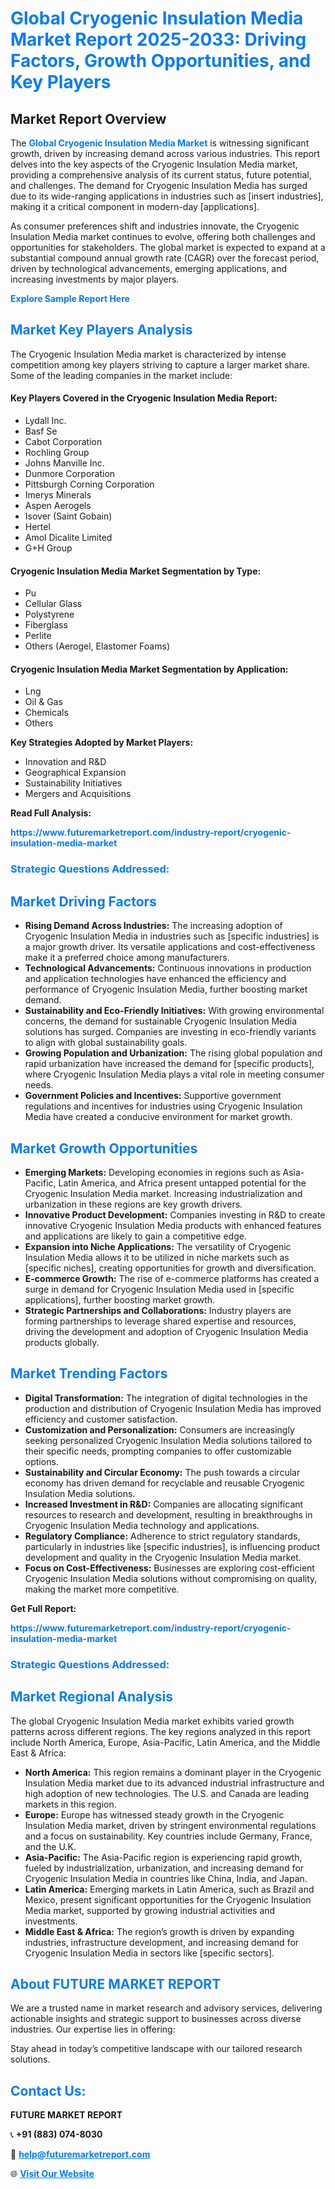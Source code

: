 <h1 style="color: #007BFF;">Global Cryogenic Insulation Media Market Report 2025-2033: Driving Factors, Growth Opportunities, and Key Players</h1>

<section id="overview">
<h2>Market Report Overview</h2>
<p>The <a href="https://www.futuremarketreport.com/industry-report/cryogenic-insulation-media-market" style="color: #007BFF; text-decoration: none;"><strong>Global Cryogenic Insulation Media Market</strong></a> is witnessing significant growth, driven by increasing demand across various industries. This report delves into the key aspects of the Cryogenic Insulation Media market, providing a comprehensive analysis of its current status, future potential, and challenges. The demand for Cryogenic Insulation Media has surged due to its wide-ranging applications in industries such as [insert industries], making it a critical component in modern-day [applications].</p>
<p>As consumer preferences shift and industries innovate, the Cryogenic Insulation Media market continues to evolve, offering both challenges and opportunities for stakeholders. The global market is expected to expand at a substantial compound annual growth rate (CAGR) over the forecast period, driven by technological advancements, emerging applications, and increasing investments by major players.</p>
</section>

<section id="overview">
<p><a href="https://www.futuremarketreport.com/request-sample/reportId=30790" style="color: #007BFF; text-decoration: none;"><strong>Explore Sample Report Here</strong></a></p>
</section>

<section id="key-players">
<h2 style="color: #007BFF;">Market Key Players Analysis</h2>
<p>The Cryogenic Insulation Media market is characterized by intense competition among key players striving to capture a larger market share. Some of the leading companies in the market include:</p>
<h4>Key Players Covered in the Cryogenic Insulation Media Report:</h4>
<ul><li>Lydall Inc.</li><li>Basf Se</li><li>Cabot Corporation</li><li>Rochling Group</li><li>Johns Manville Inc.</li><li>Dunmore Corporation</li><li>Pittsburgh Corning Corporation</li><li>Imerys Minerals</li><li>Aspen Aerogels</li><li>Isover (Saint Gobain)</li><li>Hertel</li><li>Amol Dicalite Limited</li><li>G+H Group</li></ul>
<h4>Cryogenic Insulation Media Market Segmentation by Type:</h4>
<ul><li>Pu</li><li>Cellular Glass</li><li>Polystyrene</li><li>Fiberglass</li><li>Perlite</li><li>Others (Aerogel, Elastomer Foams)</li></ul>

<h4>Cryogenic Insulation Media Market Segmentation by Application:</h4>
<ul><li>Lng</li><li>Oil &amp; Gas</li><li>Chemicals</li><li>Others</li></ul>
<p><strong>Key Strategies Adopted by Market Players:</strong></p>
<ul>
<li>Innovation and R&D</li>
<li>Geographical Expansion</li>
<li>Sustainability Initiatives</li>
<li>Mergers and Acquisitions</li>
</ul>
</section>

<section>
<p><strong>Read Full Analysis: </strong></p><a href="https://www.futuremarketreport.com/industry-report/cryogenic-insulation-media-market" style="color: #007BFF; text-decoration: none;"><strong>https://www.futuremarketreport.com/industry-report/cryogenic-insulation-media-market</strong></a>
<h3 style="color: #007BFF;">Strategic Questions Addressed:</h3>
</section>

<section id="driving-factors">
<h2 style="color: #007BFF;">Market Driving Factors</h2>
<ul>
<li><strong>Rising Demand Across Industries:</strong> The increasing adoption of Cryogenic Insulation Media in industries such as [specific industries] is a major growth driver. Its versatile applications and cost-effectiveness make it a preferred choice among manufacturers.</li>
<li><strong>Technological Advancements:</strong> Continuous innovations in production and application technologies have enhanced the efficiency and performance of Cryogenic Insulation Media, further boosting market demand.</li>
<li><strong>Sustainability and Eco-Friendly Initiatives:</strong> With growing environmental concerns, the demand for sustainable Cryogenic Insulation Media solutions has surged. Companies are investing in eco-friendly variants to align with global sustainability goals.</li>
<li><strong>Growing Population and Urbanization:</strong> The rising global population and rapid urbanization have increased the demand for [specific products], where Cryogenic Insulation Media plays a vital role in meeting consumer needs.</li>
<li><strong>Government Policies and Incentives:</strong> Supportive government regulations and incentives for industries using Cryogenic Insulation Media have created a conducive environment for market growth.</li>
</ul>
</section>

<section id="growth-opportunities">
<h2 style="color: #007BFF;">Market Growth Opportunities</h2>
<ul>
<li><strong>Emerging Markets:</strong> Developing economies in regions such as Asia-Pacific, Latin America, and Africa present untapped potential for the Cryogenic Insulation Media market. Increasing industrialization and urbanization in these regions are key growth drivers.</li>
<li><strong>Innovative Product Development:</strong> Companies investing in R&D to create innovative Cryogenic Insulation Media products with enhanced features and applications are likely to gain a competitive edge.</li>
<li><strong>Expansion into Niche Applications:</strong> The versatility of Cryogenic Insulation Media allows it to be utilized in niche markets such as [specific niches], creating opportunities for growth and diversification.</li>
<li><strong>E-commerce Growth:</strong> The rise of e-commerce platforms has created a surge in demand for Cryogenic Insulation Media used in [specific applications], further boosting market growth.</li>
<li><strong>Strategic Partnerships and Collaborations:</strong> Industry players are forming partnerships to leverage shared expertise and resources, driving the development and adoption of Cryogenic Insulation Media products globally.</li>
</ul>
</section>

<section id="trending-factors">
<h2 style="color: #007BFF;">Market Trending Factors</h2>
<ul>
<li><strong>Digital Transformation:</strong> The integration of digital technologies in the production and distribution of Cryogenic Insulation Media has improved efficiency and customer satisfaction.</li>
<li><strong>Customization and Personalization:</strong> Consumers are increasingly seeking personalized Cryogenic Insulation Media solutions tailored to their specific needs, prompting companies to offer customizable options.</li>
<li><strong>Sustainability and Circular Economy:</strong> The push towards a circular economy has driven demand for recyclable and reusable Cryogenic Insulation Media solutions.</li>
<li><strong>Increased Investment in R&D:</strong> Companies are allocating significant resources to research and development, resulting in breakthroughs in Cryogenic Insulation Media technology and applications.</li>
<li><strong>Regulatory Compliance:</strong> Adherence to strict regulatory standards, particularly in industries like [specific industries], is influencing product development and quality in the Cryogenic Insulation Media market.</li>
<li><strong>Focus on Cost-Effectiveness:</strong> Businesses are exploring cost-efficient Cryogenic Insulation Media solutions without compromising on quality, making the market more competitive.</li>
</ul>
</section>

<section>
<p><strong>Get Full Report: </strong></p><a href="https://www.futuremarketreport.com/industry-report/cryogenic-insulation-media-market" style="color: #007BFF; text-decoration: none;"><strong>https://www.futuremarketreport.com/industry-report/cryogenic-insulation-media-market</strong></a>
<h3 style="color: #007BFF;">Strategic Questions Addressed:</h3>
</section>


<section id="regional-analysis">
<h2 style="color: #007BFF;">Market Regional Analysis</h2>
<p>The global Cryogenic Insulation Media market exhibits varied growth patterns across different regions. The key regions analyzed in this report include North America, Europe, Asia-Pacific, Latin America, and the Middle East & Africa:</p>
<ul>
<li><strong>North America:</strong> This region remains a dominant player in the Cryogenic Insulation Media market due to its advanced industrial infrastructure and high adoption of new technologies. The U.S. and Canada are leading markets in this region.</li>
<li><strong>Europe:</strong> Europe has witnessed steady growth in the Cryogenic Insulation Media market, driven by stringent environmental regulations and a focus on sustainability. Key countries include Germany, France, and the U.K.</li>
<li><strong>Asia-Pacific:</strong> The Asia-Pacific region is experiencing rapid growth, fueled by industrialization, urbanization, and increasing demand for Cryogenic Insulation Media in countries like China, India, and Japan.</li>
<li><strong>Latin America:</strong> Emerging markets in Latin America, such as Brazil and Mexico, present significant opportunities for the Cryogenic Insulation Media market, supported by growing industrial activities and investments.</li>
<li><strong>Middle East & Africa:</strong> The region’s growth is driven by expanding industries, infrastructure development, and increasing demand for Cryogenic Insulation Media in sectors like [specific sectors].</li>
</ul>
</section>

<footer>
<h2 style="color: #007BFF;">About FUTURE MARKET REPORT</h2>
<p>We are a trusted name in market research and advisory services, delivering actionable insights and strategic support to businesses across diverse industries. Our expertise lies in offering:</p>

<p>Stay ahead in today’s competitive landscape with our tailored research solutions.</p>

<h2 style="color: #007BFF;">Contact Us:</h2>
<p><strong>FUTURE MARKET REPORT</strong></p>
<p>📞 <strong>+91 (883) 074-8030</strong></p>
<p>📧 <strong><a href="mailto:help@futuremarketreport.com" style="color: #007BFF;">help@futuremarketreport.com</a></strong></p>
<p>🌐 <strong><a href="https://www.futuremarketreport.com/" style="color: #007BFF;">Visit Our Website</a></strong></p>
</footer>